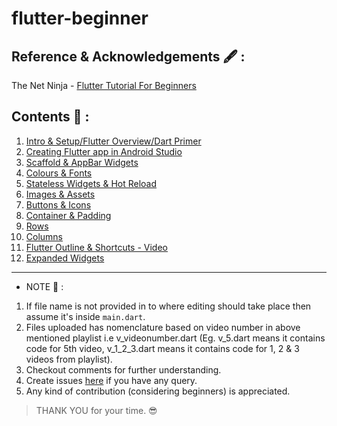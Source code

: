 # flutter-beginner

## Reference & Acknowledgements 🖋 : 
The Net Ninja - [Flutter Tutorial For Beginners](https://www.youtube.com/playlist?list=PL4cUxeGkcC9jLYyp2Aoh6hcWuxFDX6PBJ)

## Contents 📖 :


1. [Intro & Setup/Flutter Overview/Dart Primer](https://github.com/sauravpanchal/flutter-beginner/blob/main/v_1_2_3.dart)
2. [Creating Flutter app in Android Studio](https://github.com/sauravpanchal/flutter-beginner/blob/main/v_4.dart)
3. [Scaffold & AppBar Widgets](https://github.com/sauravpanchal/flutter-beginner/blob/main/v_5.dart)
4. [Colours & Fonts](https://github.com/sauravpanchal/flutter-beginner/blob/main/v_6.dart)
5. [Stateless Widgets & Hot Reload](https://github.com/sauravpanchal/flutter-beginner/blob/main/v_7.dart)
6. [Images & Assets](https://github.com/sauravpanchal/flutter-beginner/blob/main/v_8.dart)
7. [Buttons & Icons](https://github.com/sauravpanchal/flutter-beginner/blob/main/v_9.dart)
8. [Container & Padding](https://github.com/sauravpanchal/flutter-beginner/blob/main/v_10.dart)
9. [Rows](https://github.com/sauravpanchal/flutter-beginner/blob/main/v_11.dart)
10. [Columns](https://github.com/sauravpanchal/flutter-beginner/blob/main/v_12.dart)
11. [Flutter Outline & Shortcuts - Video](https://www.youtube.com/watch?v=RdPkFd6_fTA&list=PL4cUxeGkcC9jLYyp2Aoh6hcWuxFDX6PBJ&index=13)
12. [Expanded Widgets](https://github.com/sauravpanchal/flutter-beginner/blob/main/v_14.dart)

<hr>

*  NOTE 🔴 :
1. If file name is not provided in to where editing should take place then assume it's inside `main.dart`.
2. Files uploaded has nomenclature based on video number in above mentioned playlist i.e v_videonumber.dart (Eg. v_5.dart means it contains code for 5th video, v_1_2_3.dart means it contains code for 1, 2 & 3 videos from playlist).
3. Checkout comments for further understanding.
4. Create issues [here](https://github.com/sauravpanchal/flutter-beginner/issues) if you have any query.
5. Any kind of contribution (considering beginners) is appreciated. 


>  THANK YOU for your time. 😎
